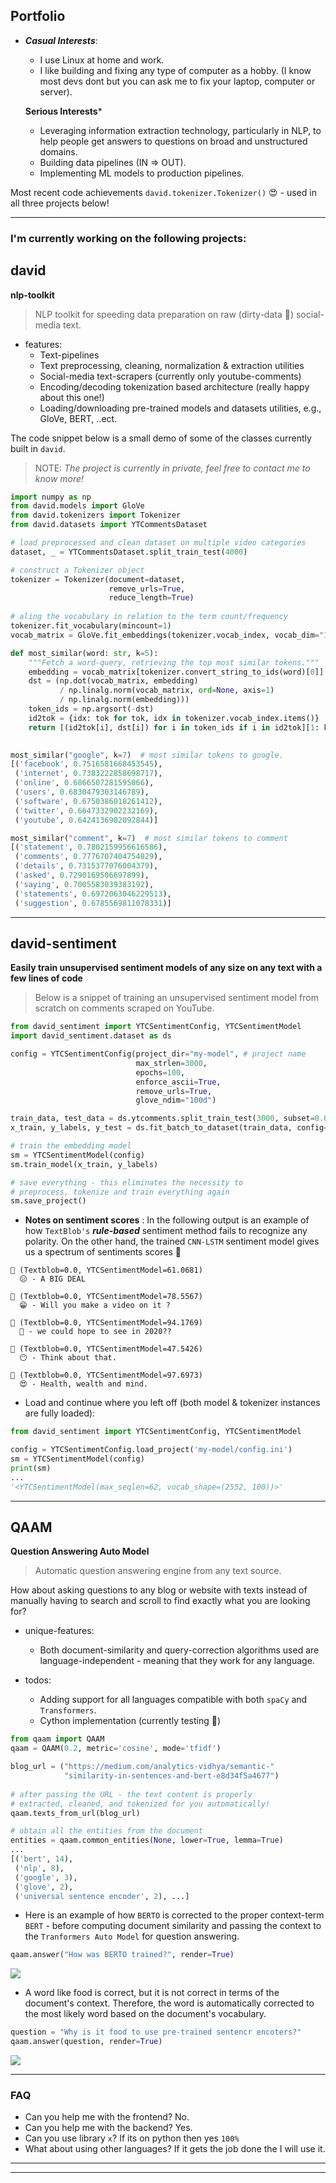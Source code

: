 ## Portfolio

- ***Casual Interests***:
  - I use Linux at home and work.
  - I like building and fixing any type of computer as a hobby. (I know most devs dont but you can ask me to fix your laptop, computer or server).
  
  **Serious Interests***
  - Leveraging information extraction technology, particularly in NLP, to help people get answers to questions on broad and unstructured domains.
  - Building data pipelines (IN => OUT).
  - Implementing ML models to production pipelines.

Most recent code achievements `david.tokenizer.Tokenizer()` 😍 - used in all three projects below!

---

### I'm currently working on the following projects:

## david 

**nlp-toolkit**

> NLP toolkit for speeding data preparation on raw (dirty-data 🤮) social-media text.

- features:
  - Text-pipelines
  - Text preprocessing, cleaning, normalization & extraction utilities
  - Social-media text-scrapers (currently only youtube-comments)
  - Encoding/decoding tokenization based architecture (really happy about this one!)
  - Loading/downloading pre-trained models and datasets utilities, e.g., GloVe, BERT, ..ect.

The code snippet below is a small demo of some of the classes currently built in `david`.

> NOTE: *The project is currently in private, feel free to contact me to know more!*

```python
import numpy as np
from david.models import GloVe
from david.tokenizers import Tokenizer
from david.datasets import YTCommentsDataset

# load preprocessed and clean dataset on multiple video categories
dataset, _ = YTCommentsDataset.split_train_test(4000)

# construct a Tokenizer object
tokenizer = Tokenizer(document=dataset,
                      remove_urls=True,
                      reduce_length=True)
                      
# aling the vocabulary in relation to the term count/frequency
tokenizer.fit_vocabulary(mincount=1)
vocab_matrix = GloVe.fit_embeddings(tokenizer.vocab_index, vocab_dim="100d")

def most_similar(word: str, k=5):
    """Fetch a word-query, retrieving the top most similar tokens."""
    embedding = vocab_matrix[tokenizer.convert_string_to_ids(word)[0]]
    dst = (np.dot(vocab_matrix, embedding)
           / np.linalg.norm(vocab_matrix, ord=None, axis=1)
           / np.linalg.norm(embedding)))
    token_ids = np.argsort(-dst)
    id2tok = {idx: tok for tok, idx in tokenizer.vocab_index.items()}
    return [(id2tok[i], dst[i]) for i in token_ids if i in id2tok][1: k+1]
    

most_similar("google", k=7)  # most similar tokens to google.
[('facebook', 0.7516581668453545),
 ('internet', 0.7383222858698717),
 ('online', 0.6866507281595066),
 ('users', 0.6830479303146789),
 ('software', 0.6750386018261412),
 ('twitter', 0.6647332902232169),
 ('youtube', 0.6424136902092844)]

most_similar("comment", k=7)  # most similar tokens to comment
[('statement', 0.7802159956616586),
 ('comments', 0.7776707404754829),
 ('details', 0.7315377076004379),
 ('asked', 0.7290169506697899),
 ('saying', 0.7005583039383192),
 ('statements', 0.6972063046229513),
 ('suggestion', 0.6785569811078331)]
```
---

## david-sentiment

**Easily train unsupervised sentiment models of any size on any text with a few lines of code**

> Below is a snippet of training an unsupervised sentiment model from scratch on comments scraped on YouTube.

```python
from david_sentiment import YTCSentimentConfig, YTCSentimentModel
import david_sentiment.dataset as ds

config = YTCSentimentConfig(project_dir="my-model", # project name
                            max_strlen=3000,
                            epochs=100,
                            enforce_ascii=True,
                            remove_urls=True,
                            glove_ndim="100d")

train_data, test_data = ds.ytcomments.split_train_test(3000, subset=0.8)
x_train, y_labels, y_test = ds.fit_batch_to_dataset(train_data, config=config)

# train the embedding model
sm = YTCSentimentModel(config)
sm.train_model(x_train, y_labels)

# save everything - this eliminates the necessity to
# preprocess, tokenize and train everything again
sm.save_project()
```

- **Notes on sentiment scores** : In the following output is an example of how `TextBlob's` ***rule-based*** sentiment method fails to recognize any polarity. On the other hand, the trained `CNN-LSTM` sentiment model gives us a spectrum of sentiments scores 👻

```
💬 (Textblob=0.0, YTCSentimentModel=61.0681)
  😑 - A BIG DEAL

💬 (Textblob=0.0, YTCSentimentModel=78.5567)
  😁 - Will you make a video on it ?

💬 (Textblob=0.0, YTCSentimentModel=94.1769)
  🤗 - we could hope to see in 2020??

💬 (Textblob=0.0, YTCSentimentModel=47.5426)
  😶 - Think about that.

💬 (Textblob=0.0, YTCSentimentModel=97.6973)
  😍 - Health, wealth and mind.
```

- Load and continue where you left off (both model & tokenizer instances are fully loaded):

```python
from david_sentiment import YTCSentimentConfig, YTCSentimentModel

config = YTCSentimentConfig.load_project('my-model/config.ini')
sm = YTCSentimentModel(config)
print(sm)
...
'<YTCSentimentModel(max_seqlen=62, vocab_shape=(2552, 100))>'
```
---

## QAAM

**Question Answering Auto Model**

> Automatic question answering engine from any text source.

How about asking questions to any blog or website with texts instead of manually having to search and scroll to find exactly what you are looking for?

- unique-features:
  - Both document-similarity and query-correction algorithms used are language-independent - meaning that they work for any language.

- todos:
  - Adding support for all languages compatible with both `spaCy` and `Transformers`.
  - Cython implementation (currently testing 🤗)

```python
from qaam import QAAM
qaam = QAAM(0.2, metric='cosine', mode='tfidf')

blog_url = ("https://medium.com/analytics-vidhya/semantic-"
            "similarity-in-sentences-and-bert-e8d34f5a4677")
 
# after passing the URL - the text content is properly
# extracted, cleaned, and tokenized for you automatically!
qaam.texts_from_url(blog_url)

# obtain all the entities from the document
entities = qaam.common_entities(None, lower=True, lemma=True)
...
[('bert', 14),
 ('nlp', 8),
 ('google', 3),
 ('glove', 2),
 ('universal sentence encoder', 2), ...]
 ```
 
- Here is an example of how `BERTO` is corrected to the proper context-term `BERT` - before computing document similarity and passing the context to the `Tranformers Auto Model` for question answering.

```python
qaam.answer("How was BERTO trained?", render=True)
```
<img src="images/pred2.png?raw=true"/>

- A word like food is correct, but it is not correct in terms of the document's context. Therefore, the word is automatically corrected to the most likely word based on the document's vocabulary.

```python
question = "Why is it food to use pre-trained sentencr encoters?"
qaam.answer(question, render=True)
```

<img src="images/pred1.png?raw=true"/>

---

### FAQ

- Can you help me with the frontend? No.
- Can you help me with the backend? Yes.
- Can you use library `x`? If its on python then yes `100%`
- What about using other languages? If it gets the job done the I will use it.

---

---
<p style="font-size:11px"></p>
<!-- Remove above link if you don't want to attibute -->
